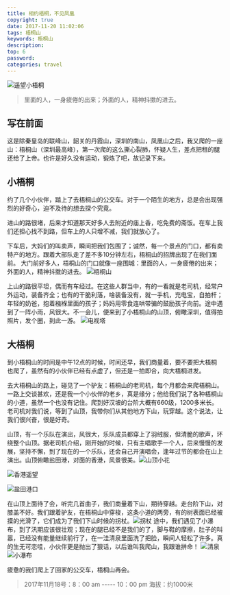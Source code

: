 ```yaml
---
title: 相约梧桐，不见凤凰
copyright: true
date: 2017-11-20 11:02:06
tags: 梧桐山
keywords: 梧桐山
description:
top: 6
password:
categories: travel
---
```


![遥望小梧桐](http://upload-images.jianshu.io/upload_images/1811036-bab7df7f22427511.jpg?imageMogr2/auto-orient/strip%7CimageView2/2/w/1240)

> 里面的人，一身疲倦的出来；外面的人，精神抖擞的进去。


<!-- more -->

## 写在前面
这是除秦皇岛的联峰山，韶关的丹霞山，深圳的南山，凤凰山之后，我又爬的一座山：梧桐山（深圳最高峰），第一次爬的这么撕心裂肺，怀疑人生，差点把租的腿还给了上帝。也许是好久没有运动，锻炼了吧，故记录下来。

## 小梧桐
约了几个小伙伴，踏上了去梧桐山的公交车。对于一个陌生的地方，总是会出现强烈的好奇心，迫不及待的想去探个究竟。

进山的路很堵，后来才知道那天好多人去附近的庙上香，吃免费的斋饭。在车上我们还担心找不到路，但车上的人只增不减，我们就放心了。

下车后，大妈们的叫卖声，瞬间把我们包围了；诚然，每一个景点的门口，都有卖特产的地方。跟着大部队走了差不多10分钟左右，梧桐山的招牌出现了在我们面前。 大门前好多人，梧桐山的门口就像一座围城：里面的人，一身疲倦的出来；外面的人，精神抖擞的进去。
![梧桐山](http://upload-images.jianshu.io/upload_images/1811036-c4e709baaa6b9bd5.jpg?imageMogr2/auto-orient/strip%7CimageView2/2/w/1240)

上山的路很平坦，偶而有车经过。在这些人群当中，有的一看就是老司机，经常户外运动，装备齐全；也有的干脆利落，啥装备没有，就一手机，充电宝，自拍杆；年轻的奶爸，抱着襁褓里面的孩子；妈妈用零食连哄带骗的鼓励孩子向前。途中遇到了一阵小雨，风很大。不一会儿，便来到了小梧桐山的山顶，俯瞰深圳，值得拍照片，发个圈，到此一游。
![电视塔](http://upload-images.jianshu.io/upload_images/1811036-2af490793773e895.jpg?imageMogr2/auto-orient/strip%7CimageView2/2/w/1240)

## 大梧桐

到小梧桐山的时间是中午12点的时候，时间还早，我们商量着，要不要把大梧桐也爬了，虽然有的小伙伴已经有点虚了，但还是一拍即合，向大梧桐进发。

去大梧桐山的路上，碰见了一个驴友：梧桐山的老司机，每个月都会来爬梧桐山。一路上交谈甚欢，还是我一个小伙伴的老乡，真是缘分；他给我们说了各种梧桐山的小道，虽然一个也没有记住。爬到好汉坡的台阶大概有660级，1200多米长。老司机对我们说，等到了山顶，我带你们从其他地方下山，玩穿越。这个说法，让我们很兴奋，很是好奇。

山顶，有一个乐队在演出，风很大，乐队成员都穿上了羽绒服，但清脆的歌声，环绕整个山顶。据老司机介绍，刚开始的时候，只有主唱歌手一个人，后来慢慢的发展，坚持不懈，到了现在的一个乐队，还会自己开演唱会，逢年过节的都会在山上演出。山顶俯瞰盐田港，对面的香港，风景很美。![山顶小花](http://upload-images.jianshu.io/upload_images/1811036-9e8240bce53e461c.jpg?imageMogr2/auto-orient/strip%7CimageView2/2/w/1240)

![香港遥望 ](http://upload-images.jianshu.io/upload_images/1811036-8aa922e5e4f9beb3.jpg?imageMogr2/auto-orient/strip%7CimageView2/2/w/1240)

![盐田港口](http://upload-images.jianshu.io/upload_images/1811036-2714459fc0c06eac.jpg?imageMogr2/auto-orient/strip%7CimageView2/2/w/1240)

在山顶上面待了会，听完几首曲子，我们商量着下山，期待穿越。走台阶下山，对膝盖不好。我们跟着驴友，在梧桐山中穿梭，这条小道的两旁，有的树表面已经被摸的光滑了，它们成为了我们下山时候的拐杖。![拐杖](http://upload-images.jianshu.io/upload_images/1811036-d05a8c9b447b4ae2.jpg?imageMogr2/auto-orient/strip%7CimageView2/2/w/1240)
途中，我们遇见了小瀑布，到了汛期应该很壮观；现在的腿已经不是我们的了，脚与鞋的摩擦，肚子的叫嚣，已经没有能量继续前行了，在一洼清泉里面洗了把脸，瞬间人轻松了许多。真的生无可恋哇，小伙伴更是抛出了狠话，以后谁叫我爬山，我跟谁拼命！
![清泉](http://upload-images.jianshu.io/upload_images/1811036-90733b51389ff6f5.png?imageMogr2/auto-orient/strip%7CimageView2/2/w/1240)
![小瀑布](http://upload-images.jianshu.io/upload_images/1811036-0a0f19083f914dca.png?imageMogr2/auto-orient/strip%7CimageView2/2/w/1240)

疲惫的我们爬上了回家的公交车，梧桐山再会。

> 2017年11月18号：8：00 am ----- 10：00 pm
> 海拔：约1000米